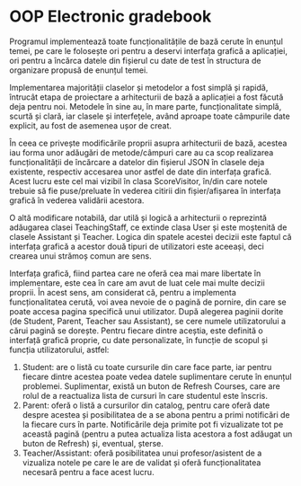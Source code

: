 # OOP Electronic gradebook

Programul implementează toate funcționalitățile de bază cerute în enunțul temei, pe care le folosește ori pentru a deservi interfața grafică a aplicației, ori pentru a încărca datele din fișierul cu date de test în structura de organizare propusă de enunțul temei.

Implementarea majorității claselor și metodelor a fost simplă și rapidă, întrucât etapa de proiectare a arhitecturii de bază a aplicației a fost făcută deja pentru noi. Metodele în sine au, în mare parte, funcționalitate simplă, scurtă și clară, iar clasele și interfețele, având aproape toate câmpurile date explicit, au fost de asemenea ușor de creat.

În ceea ce privește modificările proprii asupra arhitecturii de bază, acestea iau forma unor adăugări de metode/câmpuri care au ca scop realizarea funcționalității de încărcare a datelor din fișierul JSON în clasele deja existente, respectiv accesarea unor astfel de date din interfața grafică. Acest lucru este cel mai vizibil în clasa ScoreVisitor, în/din care notele trebuie să fie puse/preluate în vederea citirii din fișier/afișarea în interfața grafică în vederea validării acestora.

O altă modificare notabilă, dar utilă și logică a arhitecturii o reprezintă adăugarea clasei TeachingStaff, ce extinde clasa User și este moștenită de clasele Assistant și Teacher. Logica din spatele acestei decizii este faptul că interfața grafică a acestor două tipuri de utilizatori este aceeași, deci crearea unui strămoș comun are sens.

Interfața grafică, fiind partea care ne oferă cea mai mare libertate în implementare, este cea în care am avut de luat cele mai multe decizii proprii. În acest sens, am considerat că, pentru a implementa funcționalitatea cerută, voi avea nevoie de o pagină de pornire, din care se poate accesa pagina specifică unui utilizator. După alegerea paginii dorite (de Student, Parent, Teacher sau Assistant), se cere numele utilizatorului a cărui pagină se dorește. Pentru fiecare dintre aceștia, este definită o interfață grafică proprie, cu date personalizate, în funcție de scopul și funcția utilizatorului, astfel:
1. Student: are o listă cu toate cursurile din care face parte, iar pentru fiecare dintre acestea poate vedea datele suplimentare cerute în enunțul problemei. Suplimentar, există un buton de Refresh Courses, care are rolul de a reactualiza lista de cursuri în care studentul este înscris.
2. Parent: oferă o listă a cursurilor din catalog, pentru care oferă date despre acestea și posibilitatea de a se abona pentru a primi notificări de la fiecare curs în parte. Notificările deja primite pot fi vizualizate tot pe această pagină (pentru a putea actualiza lista acestora a fost adăugat un buton de Refresh) și, eventual, șterse.
3. Teacher/Assistant: oferă posibilitatea unui profesor/asistent de a vizualiza notele pe care le are de validat și oferă funcționalitatea necesară pentru a face acest lucru.
